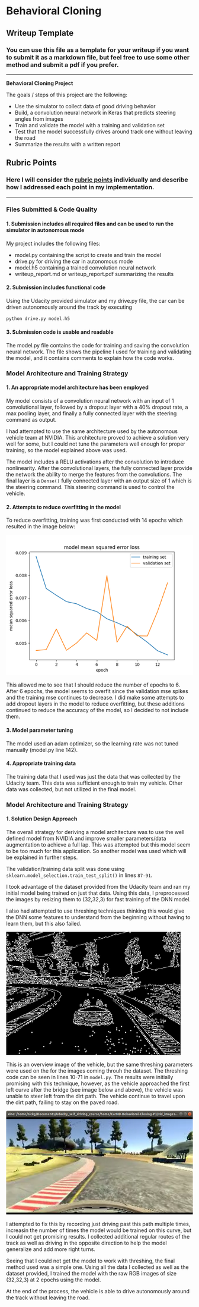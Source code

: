 # **Behavioral Cloning** 

## Writeup Template

### You can use this file as a template for your writeup if you want to submit it as a markdown file, but feel free to use some other method and submit a pdf if you prefer.

---

**Behavioral Cloning Project**

The goals / steps of this project are the following:
* Use the simulator to collect data of good driving behavior
* Build, a convolution neural network in Keras that predicts steering angles from images
* Train and validate the model with a training and validation set
* Test that the model successfully drives around track one without leaving the road
* Summarize the results with a written report


[//]: # (Image References)

[image1]: ./writeup_images/fail_train1.png "Model Visualization"
[image2]: ./writeup_images/Figure_1-1.png "Grayscaling"
[image3]: ./writeup_images/issuearea.png "Recovery Image"
[image4]: ./writeup_images/training.png "Recovery Image"
[image5]: ./writeup_images/canny.png "Recovery Image"
[image6]: ./examples/placeholder_small.png "Normal Image"
[image7]: ./examples/placeholder_small.png "Flipped Image"

## Rubric Points
### Here I will consider the [rubric points](https://review.udacity.com/#!/rubrics/432/view) individually and describe how I addressed each point in my implementation.  

---
### Files Submitted & Code Quality

#### 1. Submission includes all required files and can be used to run the simulator in autonomous mode

My project includes the following files:
* model.py containing the script to create and train the model
* drive.py for driving the car in autonomous mode
* model.h5 containing a trained convolution neural network 
* writeup_report.md or writeup_report.pdf summarizing the results

#### 2. Submission includes functional code
Using the Udacity provided simulator and my drive.py file, the car can be driven autonomously around the track by executing 
```sh
python drive.py model.h5
```

#### 3. Submission code is usable and readable

The model.py file contains the code for training and saving the convolution neural network. The file shows the pipeline I used for training and validating the model, and it contains comments to explain how the code works.

### Model Architecture and Training Strategy

#### 1. An appropriate model architecture has been employed

My model consists of a convolution neural network with an input of 1 convolutional layer, followed by a dropout layer with a 40% dropout rate, a max pooling layer, and finally a fully connected layer with the steering command as output.

I had attempted to use the same architecture used by the autonomous vehicle team at NVIDIA. This architecture proved to achieve a solution very well for some, but I could not tune the parameters well enough for proper training, so the model explained above was used.

The model includes a RELU activations after the convolution to introduce nonlinearity. After the convolutional layers, the fully connected layer provide the network the ability to merge the features from the convolutions. The final layer is a `Dense()` fully connected layer with an output size of 1 which is the steering command. This steering command is used to control the vehicle.

#### 2. Attempts to reduce overfitting in the model

To reduce overfitting, training was first conducted with 14 epochs which resulted in the image below:

![alt text][image1]

This allowed me to see that I should reduce the number of epochs to 6. After 6 epochs, the model seems to overfit since the validation mse spikes and the training mse continues to decrease. I did make some attempts to add dropout layers in the model to reduce overfitting, but these additions continued to reduce the accuracy of the model, so I decided to not include them.


#### 3. Model parameter tuning

The model used an adam optimizer, so the learning rate was not tuned manually (model.py line 142).

#### 4. Appropriate training data

The training data that I used was just the data that was collected by the Udacity team. This data was sufficient enough to train my vehicle. Other data was collected, but not utilized in the final model.

### Model Architecture and Training Strategy

#### 1. Solution Design Approach

The overall strategy for deriving a model architecture was to use the well defined model from NVIDIA and improve smaller parameters/data augmentation to achieve a full lap. This was attempted but this model seem to be too much for this application. So another model was used which will be explained in further steps.

The validation/training data split was done using `sklearn.model_selection.train_test_split()` in lines `87-91`. 

I took advantage of the dataset provided from the Udacity team and ran my initial model being trained on just that data. Using this data, I preprocessed the images by resizing them to (32,32,3) for fast training of the DNN model. 

I also had attempted to use threshing techniques thinking this would give the DNN some features to understand from the beginning without having to learn them, but this also failed.

![alt text][image5]

This is an overview image of the vehicle, but the same threshing parameters were used on the for the images coming throuh the dataset. The threshing code can be seen in lines 10-71 in `model.py`. The results were initially promising with this technique, however, as the vehicle approached the first left curve after the bridge (see image below and above), the vehicle was unable to steer left from the dirt path. The vehicle continue to travel upon the dirt path, failing to stay on the paved road. 

![alt text][image3]

I attempted to fix this by recording just driving past this path multiple times, increasin the number of times the model would be trained on this curve, but I could not get promising results. I collected additional regular routes of the track as well as driving in the opposite direction to help the model generalize and add more right turns.

Seeing that I could not get the model to work with threshing, the final method used was a simple one. Using all the data I collected as well as the dataset provided, I trained the model with the raw RGB images of size (32,32,3) at 2 epochs using the model.

At the end of the process, the vehicle is able to drive autonomously around the track without leaving the road.

